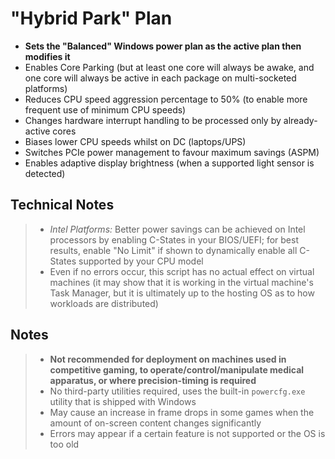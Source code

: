 # "Hybrid Park" Plan
- **Sets the "Balanced" Windows power plan as the active plan then modifies it**
- Enables Core Parking (but at least one core will always be awake, and one core will always be active in each package on multi-socketed platforms)
- Reduces CPU speed aggression percentage to 50% (to enable more frequent use of minimum CPU speeds)
- Changes hardware interrupt handling to be processed only by already-active cores
- Biases lower CPU speeds whilst on DC (laptops/UPS)
- Switches PCIe power management to favour maximum savings (ASPM)
- Enables adaptive display brightness (when a supported light sensor is detected)
## Technical Notes
> - *Intel Platforms:* Better power savings can be achieved on Intel processors by enabling C-States in your BIOS/UEFI; for best results, enable "No Limit" if shown to dynamically enable all C-States supported by your CPU model
> - Even if no errors occur, this script has no actual effect on virtual machines (it may show that it is working in the virtual machine's Task Manager, but it is ultimately up to the hosting OS as to how workloads are distributed)
## Notes
> - **Not recommended for deployment on machines used in competitive gaming, to operate/control/manipulate medical apparatus, or where precision-timing is required**
> - No third-party utilities required, uses the built-in `powercfg.exe` utility that is shipped with Windows
> - May cause an increase in frame drops in some games when the amount of on-screen content changes significantly
> - Errors may appear if a certain feature is not supported or the OS is too old
